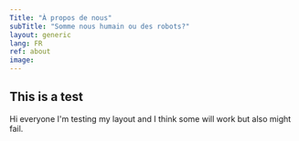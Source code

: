 ```yaml
---
Title: "À propos de nous"
subTitle: "Somme nous humain ou des robots?"
layout: generic
lang: FR
ref: about
image: 
---
```


## This is a test
Hi everyone I'm testing my layout and I think some will work but also might fail.
